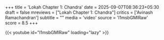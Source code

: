 +++
title = 'Lokah Chapter 1: Chandra'
date = 2025-09-07T08:36:23+05:30
draft = false
mreviews = ["Lokah Chapter 1: Chandra"]
critics = ['Avinash Ramachandran']
subtitle = ""
media = 'video'
source = 'I1msbGMlRaw'
score = 8.5
+++

{{< youtube id="I1msbGMlRaw" loading="lazy" >}}
